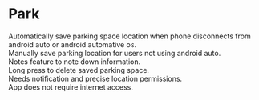 # Park

Automatically save parking space location when phone disconnects from android auto or android automative os. <br>
Manually save parking location for users not using android auto. <br>
Notes feature to note down information. <br>
Long press to delete saved parking space. <br>
Needs notification and precise location permissions. <br>
App does not require internet access. <br> 
